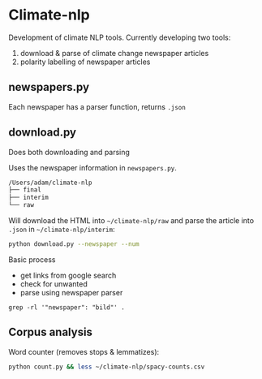 # Climate-nlp

Development of climate NLP tools.  Currently developing two tools:
1. download & parse of climate change newspaper articles
2. polarity labelling of newspaper articles

## newspapers.py

Each newspaper has a parser function, returns `.json`

## download.py

Does both downloading and parsing

Uses the newspaper information in `newspapers.py`.

```bash
/Users/adam/climate-nlp
├── final
├── interim
└── raw
```

Will download the HTML into `~/climate-nlp/raw` and parse the article into `.json` in `~/climate-nlp/interim`:

```bash
python download.py --newspaper --num
```

Basic process
- get links from google search
- check for unwanted
- parse using newspaper parser

`grep -rl '"newspaper": "bild"' .`

## Corpus analysis

Word counter (removes stops & lemmatizes):

```bash
python count.py && less ~/climate-nlp/spacy-counts.csv
```
